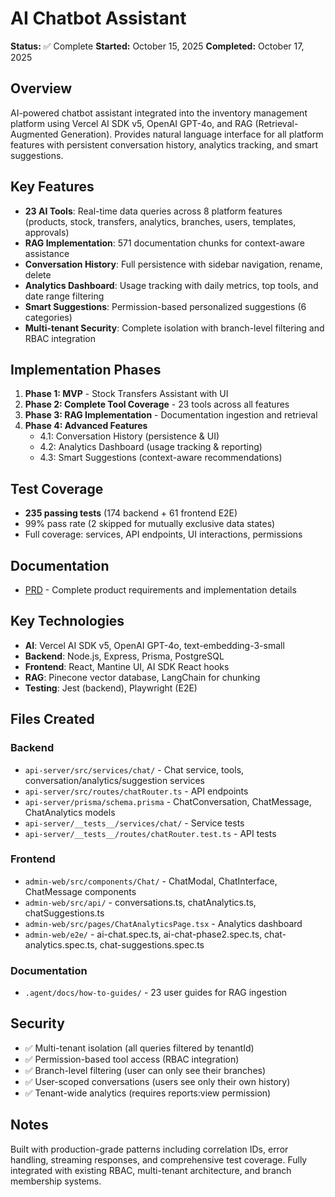 # AI Chatbot Assistant

**Status:** ✅ Complete
**Started:** October 15, 2025
**Completed:** October 17, 2025

## Overview
AI-powered chatbot assistant integrated into the inventory management platform using Vercel AI SDK v5, OpenAI GPT-4o, and RAG (Retrieval-Augmented Generation). Provides natural language interface for all platform features with persistent conversation history, analytics tracking, and smart suggestions.

## Key Features
- **23 AI Tools**: Real-time data queries across 8 platform features (products, stock, transfers, analytics, branches, users, templates, approvals)
- **RAG Implementation**: 571 documentation chunks for context-aware assistance
- **Conversation History**: Full persistence with sidebar navigation, rename, delete
- **Analytics Dashboard**: Usage tracking with daily metrics, top tools, and date range filtering
- **Smart Suggestions**: Permission-based personalized suggestions (6 categories)
- **Multi-tenant Security**: Complete isolation with branch-level filtering and RBAC integration

## Implementation Phases
1. **Phase 1: MVP** - Stock Transfers Assistant with UI
2. **Phase 2: Complete Tool Coverage** - 23 tools across all features
3. **Phase 3: RAG Implementation** - Documentation ingestion and retrieval
4. **Phase 4: Advanced Features**
   - 4.1: Conversation History (persistence & UI)
   - 4.2: Analytics Dashboard (usage tracking & reporting)
   - 4.3: Smart Suggestions (context-aware recommendations)

## Test Coverage
- **235 passing tests** (174 backend + 61 frontend E2E)
- 99% pass rate (2 skipped for mutually exclusive data states)
- Full coverage: services, API endpoints, UI interactions, permissions

## Documentation
- [PRD](./prd.md) - Complete product requirements and implementation details

## Key Technologies
- **AI**: Vercel AI SDK v5, OpenAI GPT-4o, text-embedding-3-small
- **Backend**: Node.js, Express, Prisma, PostgreSQL
- **Frontend**: React, Mantine UI, AI SDK React hooks
- **RAG**: Pinecone vector database, LangChain for chunking
- **Testing**: Jest (backend), Playwright (E2E)

## Files Created
### Backend
- `api-server/src/services/chat/` - Chat service, tools, conversation/analytics/suggestion services
- `api-server/src/routes/chatRouter.ts` - API endpoints
- `api-server/prisma/schema.prisma` - ChatConversation, ChatMessage, ChatAnalytics models
- `api-server/__tests__/services/chat/` - Service tests
- `api-server/__tests__/routes/chatRouter.test.ts` - API tests

### Frontend
- `admin-web/src/components/Chat/` - ChatModal, ChatInterface, ChatMessage components
- `admin-web/src/api/` - conversations.ts, chatAnalytics.ts, chatSuggestions.ts
- `admin-web/src/pages/ChatAnalyticsPage.tsx` - Analytics dashboard
- `admin-web/e2e/` - ai-chat.spec.ts, ai-chat-phase2.spec.ts, chat-analytics.spec.ts, chat-suggestions.spec.ts

### Documentation
- `.agent/docs/how-to-guides/` - 23 user guides for RAG ingestion

## Security
- ✅ Multi-tenant isolation (all queries filtered by tenantId)
- ✅ Permission-based tool access (RBAC integration)
- ✅ Branch-level filtering (user can only see their branches)
- ✅ User-scoped conversations (users see only their own history)
- ✅ Tenant-wide analytics (requires reports:view permission)

## Notes
Built with production-grade patterns including correlation IDs, error handling, streaming responses, and comprehensive test coverage. Fully integrated with existing RBAC, multi-tenant architecture, and branch membership systems.
